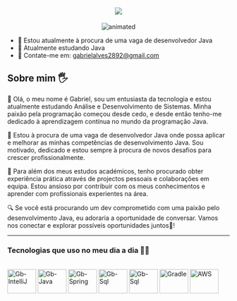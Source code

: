 <h1 align="center">
    <img src="https://readme-typing-svg.herokuapp.com/?font=Righteous&size=35&center=true&vCenter=true&width=500&height=70&duration=4000&lines=Olá!+👋;+Me+Chamo+Gabriel+Alves+;+Desenvolvedor+Java+☕;"/>
</h1>

<p align="center">
  <img src="https://media1.tenor.com/m/bCfpwMjfAi0AAAAC/cat-typing.gif" alt="animated" />
</p>

- 📝 Estou atualmente à procura de uma vaga de desenvolvedor Java
- 🌱 Atualmente estudando Java
- 📧 Contate-me em: gabrielalves2892@gmail.com

## Sobre mim  🖐
  
  👋 Olá, o meu nome é Gabriel, sou um entusiasta da tecnologia e estou atualmente estudando Análise e Desenvolvimento de Sistemas. Minha paixão pela programação começou desde cedo, e desde então tenho-me dedicado à aprendizagem contínua no mundo da programação Java.

🚀 Estou à procura de uma vaga de desenvolvedor Java onde possa aplicar e melhorar as minhas competências de desenvolvimento Java. Sou motivado, dedicado e estou sempre à procura de novos desafios para crescer profissionalmente.

💼 Para além dos meus estudos académicos, tenho procurado obter experiência prática através de projectos pessoais e colaborações em equipa. Estou ansioso por contribuir com os meus conhecimentos e aprender com profissionais experientes na área.

🔍 Se você está procurando um dev comprometido com uma paixão pelo desenvolvimento Java, eu adoraria a oportunidade de conversar. Vamos nos conectar e explorar possíveis oportunidades juntos🚀!
<hr>

### Tecnologias que uso no meu dia a dia 👨‍💻

<div style="display: inline_block"><br>
  <img align="center" alt="Gb-IntelliJ" height="55" width="65" src="https://cdn.jsdelivr.net/gh/devicons/devicon@latest/icons/intellij/intellij-original.svg">
  <img align="center" alt="Gb-Java" height="55" width="65" src="https://cdn.jsdelivr.net/gh/devicons/devicon@latest/icons/java/java-original-wordmark.svg">
  <img align="center" alt="Gb-Spring" height="55" width="65" src="https://cdn.jsdelivr.net/gh/devicons/devicon@latest/icons/spring/spring-original-wordmark.svg">
  <img align="center" alt="Gb-Sql" height="55" width="65" src="https://cdn.jsdelivr.net/gh/devicons/devicon@latest/icons/azuresqldatabase/azuresqldatabase-original.svg">
  <img align="center" alt="Gb-Sql" height="55" width="65" src="https://cdn.jsdelivr.net/gh/devicons/devicon@latest/icons/docker/docker-original-wordmark.svg">
  <img align="center" alt="Gradle" height="55" width="65" src="https://cdn.jsdelivr.net/gh/devicons/devicon@latest/icons/gradle/gradle-original.svg">
  <img align="center" alt="AWS" height="55" width="65" src="https://cdn.jsdelivr.net/gh/devicons/devicon@latest/icons/amazonwebservices/amazonwebservices-original-wordmark.svg">
 <br><br>




